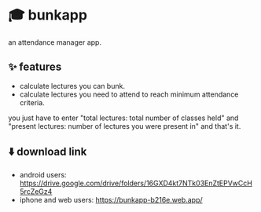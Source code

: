 # 🎓 bunkapp

an attendance manager app.

## ✨ features

- calculate lectures you can bunk.
- calculate lectures you need to attend to reach minimum attendance criteria.

you just have to enter "total lectures: total number of classes held" and "present lectures: number of lectures you were present in" and that's it.

## ⬇️ download link
- android users: https://drive.google.com/drive/folders/16GXD4kt7NTk03EnZtEPVwCcH5rcZeGz4
- iphone and web users: https://bunkapp-b216e.web.app/
